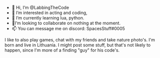 - 👋 Hi, I’m @LabbingTheCode
- 👀 I’m interested in acting and coding,
- 🌱 I’m currently learning lua, python.
- 🧍I’m looking to collaborate on nothing at the moment.
- 📫 You can message me on discord: SpacesStuff#0005

I like to also play games, chat with my friends and take nature photo's. I'm born and live in Lithuania.
I might post some stuff, but that's not likely to happen, since I'm more of a finding "guy" for his code's.
